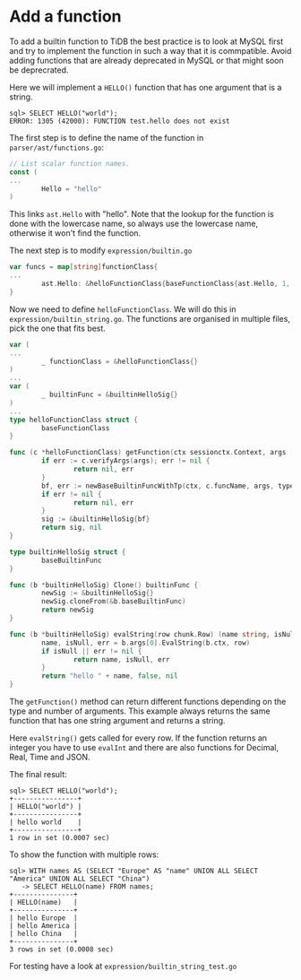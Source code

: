 # Add a function

To add a builtin function to TiDB the best practice is to look at MySQL first and try to implement the function in such a way that it is commpatible. Avoid adding functions that are already deprecated in MySQL or that might soon be deprecrated.

Here we will implement a `HELLO()` function that has one argument that is a string.

```
sql> SELECT HELLO("world");
ERROR: 1305 (42000): FUNCTION test.hello does not exist
```

The first step is to define the name of the function in `parser/ast/functions.go`:
```go
// List scalar function names.
const (
...
        Hello = "hello"
)
```

This links `ast.Hello` with "hello". Note that the lookup for the function is done with the lowercase name, so always use the lowercase name, otherwise it won't find the function.

The next step is to modify `expression/builtin.go`

```go
var funcs = map[string]functionClass{
...
        ast.Hello: &helloFunctionClass{baseFunctionClass{ast.Hello, 1, 1}},
}
```

Now we need to define `helloFunctionClass`. We will do this in `expression/builtin_string.go`. The functions are organised in multiple files, pick the one that fits best.

```go
var (
...
        _ functionClass = &helloFunctionClass{}
)
...
var (
        _ builtinFunc = &builtinHelloSig{}
)
...
type helloFunctionClass struct {
        baseFunctionClass
}

func (c *helloFunctionClass) getFunction(ctx sessionctx.Context, args []Expression) (builtinFunc, error) {
        if err := c.verifyArgs(args); err != nil {
                return nil, err
        }
        bf, err := newBaseBuiltinFuncWithTp(ctx, c.funcName, args, types.ETString, types.ETString)
        if err != nil {
                return nil, err
        }
        sig := &builtinHelloSig{bf}
        return sig, nil
}

type builtinHelloSig struct {
        baseBuiltinFunc
}

func (b *builtinHelloSig) Clone() builtinFunc {
        newSig := &builtinHelloSig{}
        newSig.cloneFrom(&b.baseBuiltinFunc)
        return newSig
}

func (b *builtinHelloSig) evalString(row chunk.Row) (name string, isNull bool, err error) {
        name, isNull, err = b.args[0].EvalString(b.ctx, row)
        if isNull || err != nil {
                return name, isNull, err
        }
        return "hello " + name, false, nil
}
```

The `getFunction()` method can return different functions depending on the type and number of arguments. This example always returns the same function that has one string argument and returns a string.

Here `evalString()` gets called for every row. If the function returns an integer you have to use `evalInt` and there are also functions for Decimal, Real, Time and JSON.


The final result:

```
sql> SELECT HELLO("world");
+----------------+
| HELLO("world") |
+----------------+
| hello world    |
+----------------+
1 row in set (0.0007 sec)
```

To show the function with multiple rows:

```
sql> WITH names AS (SELECT "Europe" AS "name" UNION ALL SELECT "America" UNION ALL SELECT "China")
   -> SELECT HELLO(name) FROM names;
+---------------+
| HELLO(name)   |
+---------------+
| hello Europe  |
| hello America |
| hello China   |
+---------------+
3 rows in set (0.0008 sec)
```

For testing have a look at `expression/builtin_string_test.go`